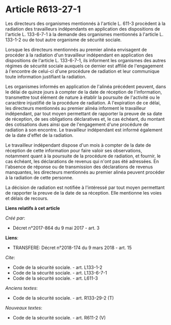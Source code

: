 # Article R613-27-1

Les directeurs des organismes mentionnés à l'article L. 611-3 procèdent à la radiation des travailleurs indépendants en
application des dispositions de l'article L. 133-6-7-1 à la demande des organismes mentionnés à l'article L. 133-1-2 ou de
tout autre organisme de sécurité sociale. 

Lorsque les directeurs mentionnés au premier alinéa envisagent de procéder à la radiation d'un travailleur indépendant en
application des dispositions de l'article L. 133-6-7-1, ils informent les organismes des autres régimes de sécurité sociale
auxquels ce dernier est affilié de l'engagement à l'encontre de celui-ci d'une procédure de radiation et leur communique
toute information justifiant la radiation. 

Les organismes informés en application de l'alinéa précédent peuvent, dans le délai de quinze jours à compter de la date de
réception de l'information, transmettre tout élément de nature à établir la poursuite de l'activité ou le caractère
injustifié de la procédure de radiation. A l'expiration de ce délai, les directeurs mentionnés au premier alinéa informent le
travailleur indépendant, par tout moyen permettant de rapporter la preuve de sa date de réception, de ses obligations
déclaratives et, le cas échéant, du montant des cotisations dues ainsi que de l'engagement d'une procédure de radiation à son
encontre. Le travailleur indépendant est informé également de la date d'effet de la radiation. 

Le travailleur indépendant dispose d'un mois à compter de la date de réception de cette information pour faire valoir ses
observations, notamment quant à la poursuite de la procédure de radiation, et fournir, le cas échéant, les déclarations de
revenus qui n'ont pas été adressées. En l'absence de réponse ou de transmission des déclarations de revenus manquantes, les
directeurs mentionnés au premier alinéa peuvent procéder à la radiation de cette personne. 

La décision de radiation est notifiée à l'intéressé par tout moyen permettant de rapporter la preuve de la date de sa
réception. Elle mentionne les voies et délais de recours.

**Liens relatifs à cet article**

_Créé par_:

  - Décret n°2017-864 du 9 mai 2017 - art. 3

**Liens**:

  - TRANSFERE: Décret n°2018-174 du 9 mars 2018 - art. 15

_Cite_:

  - Code de la sécurité sociale. - art. L133-1-2
  - Code de la sécurité sociale. - art. L133-6-7-1
  - Code de la sécurité sociale. - art. L611-3

_Anciens textes_:

  - Code de la sécurité sociale. - art. R133-29-2 (T)

_Nouveaux textes_:

  - Code de la sécurité sociale. - art. R611-2 (V)
